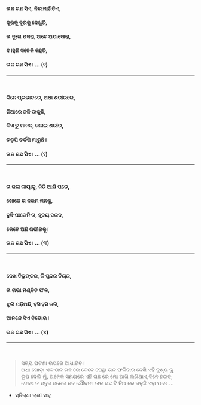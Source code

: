 #### ତାଳ ଗଛ ସିଏ, ନିରୀମାଖିତିଏ,
#### ଦୂରକୁ ଦୂରକୁ ଦେଖୁଚି,
#### ତା ଦୁଃଖ ପସରା, ଅଟେ ଅପାସୋରା,
#### ବ।ହୁନି ସତେକି କହୁଚି,
#### ତାଳ ଗଛ ସିଏ। ... (୧)
***
<br>

#### ଦିନେ ପ୍ରଭାତରେ, ଅଧା ଶରୀରରେ,
#### ନିଆରେ ଜଳି ଡାକୁଛି,
#### କିଏ ତୁ ମାନବ, ଜଳାଇ ଶରୀର,
#### ତଡ଼ପି  ତର୍ଡପି ମାରୁଛି।
#### ତାଳ ଗଛ ସିଏ। ... (୨)
***
<br>

#### ତା ଜଳା କାୟାକୁ, ନିତି ଆକ୍ଷି ପଡେ,
#### ଖୋଜେ ତା ନରମ ମନକୁ,
#### ବୁଝି ପାରେନି ତା, ହୃଦୟ ଦରଦ,
#### କେତେ ଅଛି ଗଭୀରକୁ।
#### ତାଳ ଗଛ ସିଏ। ... (୩)
***
<br>

#### ଦେଖ ବିଭୁଙ୍କର, କି ସୁନ୍ଦର ବିଚାର,
#### ତା ଗଭା ମଣ୍ଡିତ ଫଳ,
#### ଝୁଲି ପଡ଼ିଅଛି, ହସି ହସି କରି,
#### ଆନନ୍ଦେ ସିଏ ବିଭୋର।
#### ତାଳ ଗଛ ସିଏ। ... (୪)
***
<br>
        
> ସତ୍ୟ ଘଟଣା ଉପରେ ଆଧାରିତ।<br>
> ଅଧା ପୋଡ଼ା ଏକ ତାଳ ଗଛ ରେ କେତେ ପେନ୍ଥା ତାଳ ଫଳିବାର ଦେଖି ଏହି ଦୃଶ୍ୟ କୁ<br>
> ରୂପ ଦେଲି ମୁଁ, ଅନେକ ସମୟରେ ଏହି ଗଛ ରେ ମାେ  ଆଖି ଲଖିଥାଏ,ଦିନେ ହଠାତ୍<br>
> ଦେଖେ ତ ସବୁଜ ସତେଜ ନବ ଯୌବନ। ତାଳ ଗଛ ଟି ନିଅ ରେ ଜଳୁଛି ଏହା ପରେ ...

- ସ୍ନିଗ୍ଧା ରାଣୀ ସାହୁ
